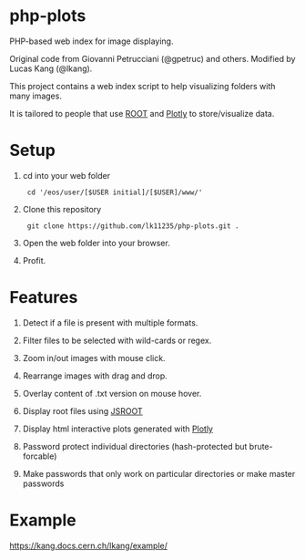php-plots
=========

PHP-based web index for image displaying.

Original code from Giovanni Petrucciani (@gpetruc) and others. Modified by Lucas Kang (@lkang).

This project contains a web index script to help visualizing folders with many images.

It is tailored to people that use [ROOT](http://root.cern.ch) and [Plotly](https://plotly.com/) to store/visualize data.

# Setup

1. cd into your web folder

        cd '/eos/user/[$USER initial]/[$USER]/www/'

1. Clone this repository

        git clone https://github.com/lk11235/php-plots.git .

1. Open the web folder into your browser.

1. Profit.

# Features

1. Detect if a file is present with multiple formats.

1. Filter files to be selected with wild-cards or regex.

1. Zoom in/out images with mouse click.

1. Rearrange images with drag and drop.

1. Overlay content of .txt version on mouse hover.

1. Display root files using [JSROOT](https://root.cern.ch/js/)

1. Display html interactive plots generated with [Plotly](https://plotly.com/)

1. Password protect individual directories (hash-protected but brute-forcable)

1. Make passwords that only work on particular directories or make master passwords

# Example

https://kang.docs.cern.ch/lkang/example/
